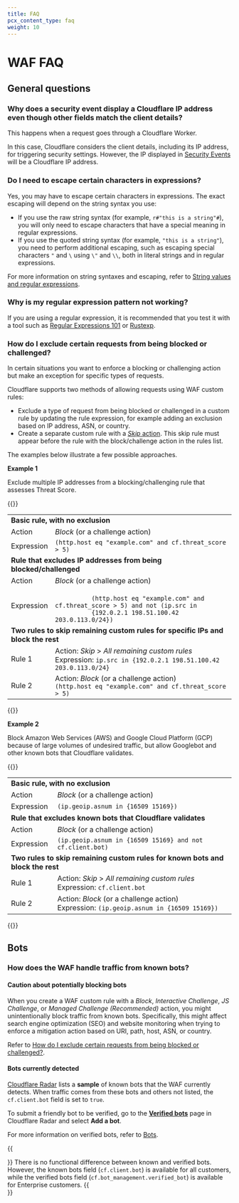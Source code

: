 ```yaml
---
title: FAQ
pcx_content_type: faq
weight: 10
---
```


# WAF FAQ

## General questions

### Why does a security event display a Cloudflare IP address even though other fields match the client details?

This happens when a request goes through a Cloudflare Worker.

In this case, Cloudflare considers the client details, including its IP address, for triggering security settings. However, the IP displayed in [Security Events](/waf/analytics/security-events/paid-plans/) will be a Cloudflare IP address.

### Do I need to escape certain characters in expressions?

Yes, you may have to escape certain characters in expressions. The exact escaping will depend on the string syntax you use:

* If you use the raw string syntax (for example, `r#"this is a string"#`), you will only need to escape characters that have a special meaning in regular expressions.
* If you use the quoted string syntax (for example, `"this is a string"`), you need to perform additional escaping, such as escaping special characters `"` and `\` using `\"` and `\\`, both in literal strings and in regular expressions.

For more information on string syntaxes and escaping, refer to [String values and regular expressions](/ruleset-engine/rules-language/values/#string-values-and-regular-expressions).

### Why is my regular expression pattern not working?

If you are using a regular expression, it is recommended that you test it with a tool such as [Regular Expressions 101](https://regex101.com/?flavor=rust&regex=) or [Rustexp](https://rustexp.lpil.uk).

### How do I exclude certain requests from being blocked or challenged?

In certain situations you want to enforce a blocking or challenging action but make an exception for specific types of requests.

Cloudflare supports two methods of allowing requests using WAF custom rules:

* Exclude a type of request from being blocked or challenged in a custom rule by updating the rule expression, for example adding an exclusion based on IP address, ASN, or country.
* Create a separate custom rule with a [_Skip_ action](/waf/custom-rules/skip/). This skip rule must appear before the rule with the block/challenge action in the rules list.

The examples below illustrate a few possible approaches.

**Example 1**

Exclude multiple IP addresses from a blocking/challenging rule that assesses Threat Score.

{{<table-wrap>}}

<table style="width: 100%">
  <tbody>
    <tr>
      <td colspan="2">
        <strong>
          Basic rule, with no exclusion
        </strong>
      </td>
    </tr>
    <tr>
      <td>Action</td>
      <td>
        <em>Block</em> (or a challenge action)
      </td>
    </tr>
    <tr>
      <td>Expression</td>
      <td>
        <code>(http.host eq "example.com" and cf.threat_score > 5)</code>
      </td>
    </tr>
    <tr>
      <td colspan="2">
        <strong>Rule that excludes IP addresses from being blocked/challenged</strong>
      </td>
    </tr>
    <tr>
      <td>Action</td>
      <td>
        <em>Block</em> (or a challenge action)
      </td>
    </tr>
    <tr>
      <td>Expression</td>
      <td>
        <code>
          (http.host eq "example.com" and cf.threat_score > 5) and not (ip.src in
          {192.0.2.1 198.51.100.42 203.0.113.0/24})</code>
      </td>
    </tr>
    <tr>
      <td colspan="2">
        <strong>Two rules to skip remaining custom rules for specific IPs and block the rest</strong>
      </td>
    </tr>
    <tr>
      <td>Rule 1</td>
      <td>
        Action: <em>Skip</em> > <em>All remaining custom rules</em>
        <br />
        Expression: <code>ip.src in {192.0.2.1 198.51.100.42 203.0.113.0/24}</code>
      </td>
    </tr>
    <tr>
      <td>Rule 2</td>
      <td>
        Action: <em>Block</em> (or a challenge action)
        <br />
        <code>(http.host eq "example.com" and cf.threat_score > 5)</code>
      </td>
    </tr>
  </tbody>
</table>

{{</table-wrap>}}

**Example 2**

Block Amazon Web Services (AWS) and Google Cloud Platform (GCP) because of large volumes of undesired traffic, but allow Googlebot and other known bots that Cloudflare validates.

{{<table-wrap>}}

<table style="width: 100%">
  <tbody>
    <tr>
      <td colspan="2">
        <strong>
          Basic rule, with no exclusion
        </strong>
      </td>
    </tr>
    <tr>
      <td>Action</td>
      <td><em>Block</em> (or a challenge action)</td>
    </tr>
    <tr>
      <td>Expression</td>
      <td><code>(ip.geoip.asnum in {16509 15169})</code></td>
    </tr>
    <tr>
      <td colspan="2">
        <strong>Rule that excludes known bots that Cloudflare validates</strong>
      </td>
    </tr>
    <tr>
      <td>Action</td>
      <td><em>Block</em> (or a challenge action)</td>
    </tr>
    <tr>
      <td>Expression</td>
      <td>
        <code>(ip.geoip.asnum in {16509 15169} and not cf.client.bot)</code>
      </td>
    </tr>
    <tr>
      <td colspan="2">
        <strong
          ><strong
            >Two rules to skip remaining custom rules for known bots and block the rest</strong
          ></strong
        >
      </td>
    </tr>
    <tr>
      <td>Rule 1</td>
      <td>
        Action: <em>Skip</em> > <em>All remaining custom rules</em><br />
        Expression: <code>cf.client.bot</code>
      </td>
    </tr>
    <tr>
      <td>Rule 2</td>
      <td>
        Action: <em>Block</em> (or a challenge action)<br />
        Expression: <code>(ip.geoip.asnum in {16509 15169})</code>
      </td>
    </tr>
  </tbody>
</table>
{{</table-wrap>}}

## Bots

### How does the WAF handle traffic from known bots?

#### Caution about potentially blocking bots

When you create a WAF custom rule with a _Block_, _Interactive Challenge_, _JS Challenge_, or _Managed Challenge (Recommended)_ action, you might unintentionally block traffic from known bots. Specifically, this might affect search engine optimization (SEO) and website monitoring when trying to enforce a mitigation action based on URI, path, host, ASN, or country.

Refer to [How do I exclude certain requests from being blocked or challenged?](#how-do-i-exclude-certain-requests-from-being-blocked-or-challenged).

#### Bots currently detected

[Cloudflare Radar](https://radar.cloudflare.com/verified-bots) lists a **sample** of known bots that the WAF currently detects. When traffic comes from these bots and others not listed, the `cf.client.bot` field is set to `true`.

To submit a friendly bot to be verified, go to the [**Verified bots**](https://radar.cloudflare.com/traffic/verified-bots) page in Cloudflare Radar and select **Add a bot**.

For more information on verified bots, refer to [Bots](/bots/concepts/bot/).

{{<Aside type="note">}}
There is no functional difference between known and verified bots. However, the known bots field (`cf.client.bot`) is available for all customers, while the verified bots field (`cf.bot_management.verified_bot`) is available for Enterprise customers.
{{</Aside>}}
